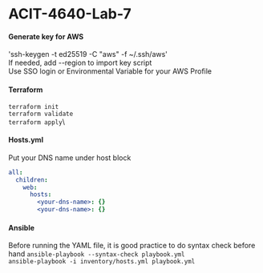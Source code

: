# ACIT-4640-Lab-7
#### Generate key for AWS
'ssh-keygen -t ed25519 -C "aws" -f ~/.ssh/aws'\
If needed, add --region to import key script\
Use SSO login or Environmental Variable for your AWS Profile
#### Terraform
`terraform init`\
`terraform validate`\
`terraform apply`\
#### Hosts.yml
Put your DNS name under host block
```yaml
all:
  children:
    web:
      hosts:
        <your-dns-name>: {}
        <your-dns-name>: {}
```
#### Ansible
Before running the YAML file, it is good practice to do syntax check before hand
`ansible-playbook --syntax-check playbook.yml`\
`ansible-playbook -i inventory/hosts.yml playbook.yml`
